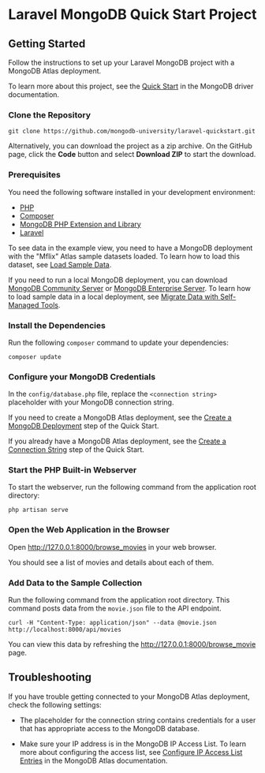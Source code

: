 # Laravel MongoDB Quick Start Project

## Getting Started

Follow the instructions to set up your Laravel MongoDB project with a MongoDB
Atlas deployment.

To learn more about this project, see the [Quick Start](https://www.mongodb.com/docs/drivers/php/laravel-mongodb/current/quick-start/)
in the MongoDB driver documentation.

### Clone the Repository

```
git clone https://github.com/mongodb-university/laravel-quickstart.git
```

Alternatively, you can download the project as a zip archive. On the
GitHub page, click the **Code** button and select **Download ZIP** to start
the download.

### Prerequisites

You need the following software installed in your development environment:

- [PHP](https://www.php.net/downloads)
- [Composer](https://getcomposer.org/doc/00-intro.md)
- [MongoDB PHP Extension and Library](https://www.mongodb.com/docs/php-library/current/tutorial/install-php-library/)
- [Laravel](https://laravel.com/docs/10.x/installation#creating-a-laravel-project)

To see data in the example view, you need to have a MongoDB deployment
with the "Mflix" Atlas sample datasets loaded. To learn how to load this
dataset, see [Load Sample Data](https://www.mongodb.com/docs/atlas/sample-data/?).

If you need to run a local MongoDB deployment, you can download
[MongoDB Community Server](https://www.mongodb.com/try/download/community) or
[MongoDB Enterprise Server](https://www.mongodb.com/try/download/enterprise).
To learn how to load sample data in a local deployment, see
[Migrate Data with Self-Managed Tools](https://www.mongodb.com/docs/atlas/migration-self-managed/).


### Install the Dependencies

Run the following ``composer`` command to update your dependencies:

```
composer update
```

### Configure your MongoDB Credentials

In the ``config/database.php`` file, replace the ``<connection string>`` placeholder
with your MongoDB connection string.

If you need to create a MongoDB Atlas deployment, see the
[Create a MongoDB Deployment](https://www.mongodb.com/docs/drivers/php/laravel-mongodb/current/quick-start/create-a-deployment)
step of the Quick Start.

If you already have a MongoDB Atlas deployment, see the
[Create a Connection String](https://www.mongodb.com/docs/drivers/php/laravel-mongodb/current/quick-start/create-a-connection-string)
step of the Quick Start.

### Start the PHP Built-in Webserver

To start the webserver, run the following command from the application root
directory:

```
php artisan serve
```

### Open the Web Application in the Browser

Open http://127.0.0.1:8000/browse_movies in your web browser.

You should see a list of movies and details about each of them.

### Add Data to the Sample Collection

Run the following command from the application root directory. This command
posts  data from the ``movie.json`` file to the API endpoint.

```
curl -H "Content-Type: application/json" --data @movie.json http://localhost:8000/api/movies
```

You can view this data by refreshing the http://127.0.0.1:8000/browse_movie page.

## Troubleshooting

If you have trouble getting connected to your MongoDB Atlas deployment, check
the following settings:

- The placeholder for the connection string contains credentials for a user that has appropriate access to the MongoDB database.

- Make sure your IP address is in the MongoDB IP Access List. To learn more about configuring the access list, see [Configure IP Access List Entries](https://www.mongodb.com/docs/atlas/security/ip-access-list/) in the MongoDB Atlas documentation.

